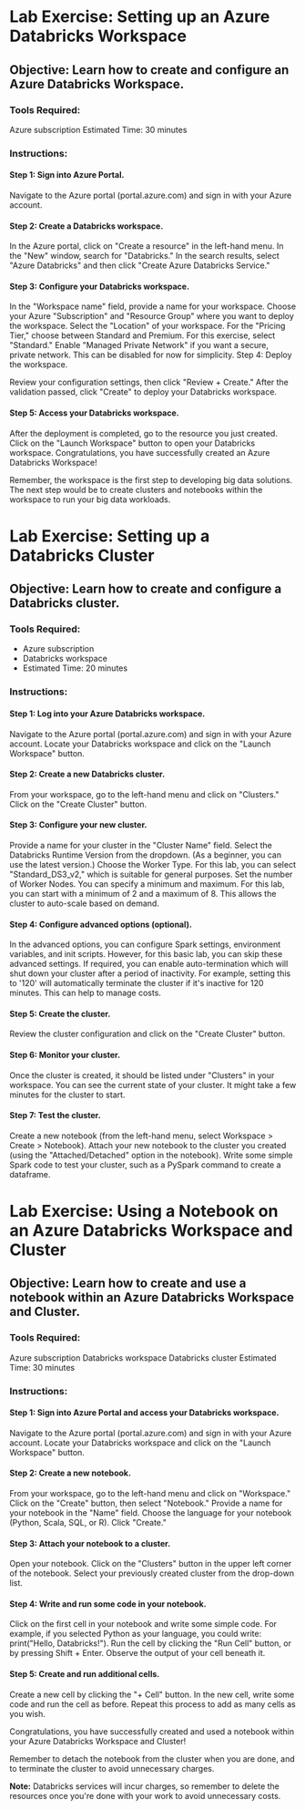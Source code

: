 # Lab Exercise: Setting up an Azure Databricks Workspace

## Objective: Learn how to create and configure an Azure Databricks Workspace.

### Tools Required:

Azure subscription
Estimated Time: 30 minutes

### Instructions:

#### Step 1: Sign into Azure Portal.

Navigate to the Azure portal (portal.azure.com) and sign in with your Azure account.

#### Step 2: Create a Databricks workspace.

In the Azure portal, click on "Create a resource" in the left-hand menu.
In the "New" window, search for "Databricks."
In the search results, select "Azure Databricks" and then click "Create Azure Databricks Service."

#### Step 3: Configure your Databricks workspace.

In the "Workspace name" field, provide a name for your workspace.
Choose your Azure "Subscription" and "Resource Group" where you want to deploy the workspace.
Select the "Location" of your workspace.
For the "Pricing Tier," choose between Standard and Premium. For this exercise, select "Standard."
Enable "Managed Private Network" if you want a secure, private network. This can be disabled for now for simplicity.
Step 4: Deploy the workspace.

Review your configuration settings, then click "Review + Create."
After the validation passed, click "Create" to deploy your Databricks workspace.

#### Step 5: Access your Databricks workspace.

After the deployment is completed, go to the resource you just created.
Click on the "Launch Workspace" button to open your Databricks workspace.
Congratulations, you have successfully created an Azure Databricks Workspace!

Remember, the workspace is the first step to developing big data solutions. The next step would be to create clusters and notebooks within the workspace to run your big data workloads.

# Lab Exercise: Setting up a Databricks Cluster

## Objective: Learn how to create and configure a Databricks cluster.

### Tools Required:

- Azure subscription
- Databricks workspace
- Estimated Time: 20 minutes

### Instructions:

#### Step 1: Log into your Azure Databricks workspace.

Navigate to the Azure portal (portal.azure.com) and sign in with your Azure account.
Locate your Databricks workspace and click on the "Launch Workspace" button.

#### Step 2: Create a new Databricks cluster.

From your workspace, go to the left-hand menu and click on "Clusters."
Click on the "Create Cluster" button.

#### Step 3: Configure your new cluster.

Provide a name for your cluster in the "Cluster Name" field.
Select the Databricks Runtime Version from the dropdown. (As a beginner, you can use the latest version.)
Choose the Worker Type. For this lab, you can select "Standard_DS3_v2," which is suitable for general purposes.
Set the number of Worker Nodes. You can specify a minimum and maximum. For this lab, you can start with a minimum of 2 and a maximum of 8. This allows the cluster to auto-scale based on demand.

#### Step 4: Configure advanced options (optional).

In the advanced options, you can configure Spark settings, environment variables, and init scripts. However, for this basic lab, you can skip these advanced settings.
If required, you can enable auto-termination which will shut down your cluster after a period of inactivity. For example, setting this to '120' will automatically terminate the cluster if it's inactive for 120 minutes. This can help to manage costs.

#### Step 5: Create the cluster.

Review the cluster configuration and click on the "Create Cluster" button.

#### Step 6: Monitor your cluster.

Once the cluster is created, it should be listed under "Clusters" in your workspace.
You can see the current state of your cluster. It might take a few minutes for the cluster to start.

####  Step 7: Test the cluster.

Create a new notebook (from the left-hand menu, select Workspace > Create > Notebook).
Attach your new notebook to the cluster you created (using the "Attached/Detached" option in the notebook).
Write some simple Spark code to test your cluster, such as a PySpark command to create a dataframe.


# Lab Exercise: Using a Notebook on an Azure Databricks Workspace and Cluster

## Objective: Learn how to create and use a notebook within an Azure Databricks Workspace and Cluster.

### Tools Required:

Azure subscription
Databricks workspace
Databricks cluster
Estimated Time: 30 minutes

### Instructions:

#### Step 1: Sign into Azure Portal and access your Databricks workspace.

Navigate to the Azure portal (portal.azure.com) and sign in with your Azure account.
Locate your Databricks workspace and click on the "Launch Workspace" button.

####  Step 2: Create a new notebook.

From your workspace, go to the left-hand menu and click on "Workspace."
Click on the "Create" button, then select "Notebook."
Provide a name for your notebook in the "Name" field.
Choose the language for your notebook (Python, Scala, SQL, or R).
Click "Create."

#### Step 3: Attach your notebook to a cluster.

Open your notebook.
Click on the "Clusters" button in the upper left corner of the notebook.
Select your previously created cluster from the drop-down list.

#### Step 4: Write and run some code in your notebook.

Click on the first cell in your notebook and write some simple code. For example, if you selected Python as your language, you could write: print("Hello, Databricks!").
Run the cell by clicking the "Run Cell" button, or by pressing Shift + Enter.
Observe the output of your cell beneath it.

#### Step 5: Create and run additional cells.

Create a new cell by clicking the "+ Cell" button.
In the new cell, write some code and run the cell as before.
Repeat this process to add as many cells as you wish.

Congratulations, you have successfully created and used a notebook within your Azure Databricks Workspace and Cluster!

Remember to detach the notebook from the cluster when you are done, and to terminate the cluster to avoid unnecessary charges.


**Note:** Databricks services will incur charges, so remember to delete the resources once you're done with your work to avoid unnecessary costs.

